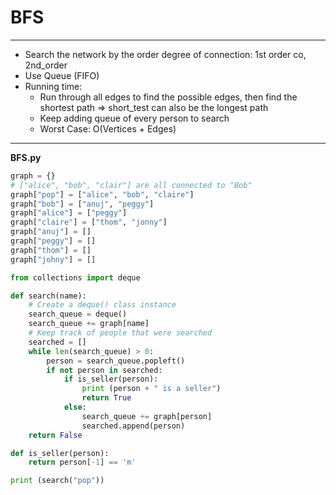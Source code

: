 # BFS
---
* Search the network by the order degree of connection: 1st order co, 2nd_order
* Use Queue (FIFO)
* Running time: 
  * Run through all edges to find the possible edges, then find the shortest path => short_test can also be the longest path
  * Keep adding queue of every person to search
  * Worst Case: O(Vertices + Edges)
---
**BFS.py**
```python
graph = {}
# ["alice", "bob", "clair"] are all connected to "Bob"
graph["pop"] = ["alice", "bob", "claire"]
graph["bob"] = ["anuj", "peggy"]
graph["alice"] = ["peggy"]
graph["claire"] = ["thom", "jonny"]
graph["anuj"] = []
graph["peggy"] = []
graph["thom"] = []
graph["johny"] = []

from collections import deque

def search(name):
    # Create a deque() class instance
    search_queue = deque()
    search_queue += graph[name]
    # Keep track of people that were searched
    searched = []
    while len(search_queue) > 0:
        person = search_queue.popleft()
        if not person in searched:
            if is_seller(person):
                print (person + " is a seller")
                return True
            else:
                search_queue += graph[person]
                searched.append(person)
    return False

def is_seller(person):
    return person[-1] == 'm'

print (search("pop"))
```
